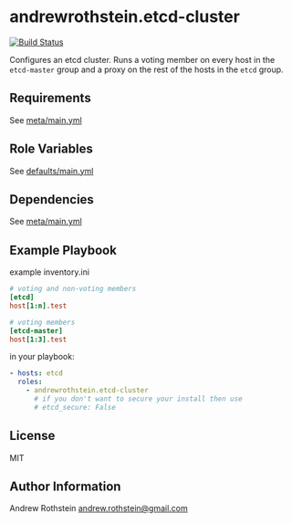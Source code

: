 andrewrothstein.etcd-cluster
===========================
[![Build Status](https://travis-ci.org/andrewrothstein/ansible-etcd-cluster.svg?branch=master)](https://travis-ci.org/andrewrothstein/ansible-etcd-cluster)

Configures an etcd cluster. Runs a voting member on every host in the ```etcd-master``` group
and a proxy on the rest of the hosts in the ```etcd``` group.

Requirements
------------

See [meta/main.yml](meta/main.yml)

Role Variables
--------------

See [defaults/main.yml](defaults/main.yml)

Dependencies
------------

See [meta/main.yml](meta/main.yml)

Example Playbook
----------------

example inventory.ini
```ini
# voting and non-voting members
[etcd]
host[1:n].test

# voting members
[etcd-master]
host[1:3].test
```

in your playbook:
```yml
- hosts: etcd
  roles:
    - andrewrothstein.etcd-cluster
      # if you don't want to secure your install then use
      # etcd_secure: False
```

License
-------

MIT

Author Information
------------------

Andrew Rothstein <andrew.rothstein@gmail.com>
